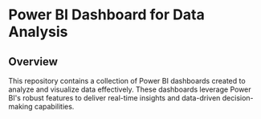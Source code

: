 # Power BI Dashboard for Data Analysis

## Overview

This repository contains a collection of Power BI dashboards created to analyze and visualize data effectively. These dashboards leverage Power BI's robust features to deliver real-time insights and data-driven decision-making capabilities.
